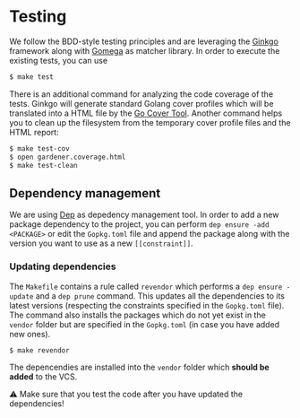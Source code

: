 # Testing
We follow the BDD-style testing principles and are leveraging the [Ginkgo](https://onsi.github.io/ginkgo/) framework along with [Gomega](http://onsi.github.io/gomega/) as matcher library. In order to execute the existing tests, you can use

```bash
$ make test
```

There is an additional command for analyzing the code coverage of the tests. Ginkgo will generate standard Golang cover profiles which will be translated into a HTML file by the [Go Cover Tool](https://blog.golang.org/cover). Another command helps you to clean up the filesystem from the temporary cover profile files and the HTML report:

```bash
$ make test-cov
$ open gardener.coverage.html
$ make test-clean
```

## Dependency management
We are using [Dep](https://github.com/golang/dep) as depedency management tool.
In order to add a new package dependency to the project, you can perform `dep ensure -add <PACKAGE>` or edit the `Gopkg.toml` file and append the package along with the version you want to use as a new `[[constraint]]`.

### Updating dependencies
The `Makefile` contains a rule called `revendor` which performs a `dep ensure -update` and a `dep prune` command. This updates all the dependencies to its latest versions (respecting the constraints specified in the `Gopkg.toml` file). The command also installs the packages which do not yet exist in the `vendor` folder but are specified in the `Gopkg.toml` (in case you have added new ones).

```bash
$ make revendor
```

The depencendies are installed into the `vendor` folder which **should be added** to the VCS.

:warning: Make sure that you test the code after you have updated the dependencies!
